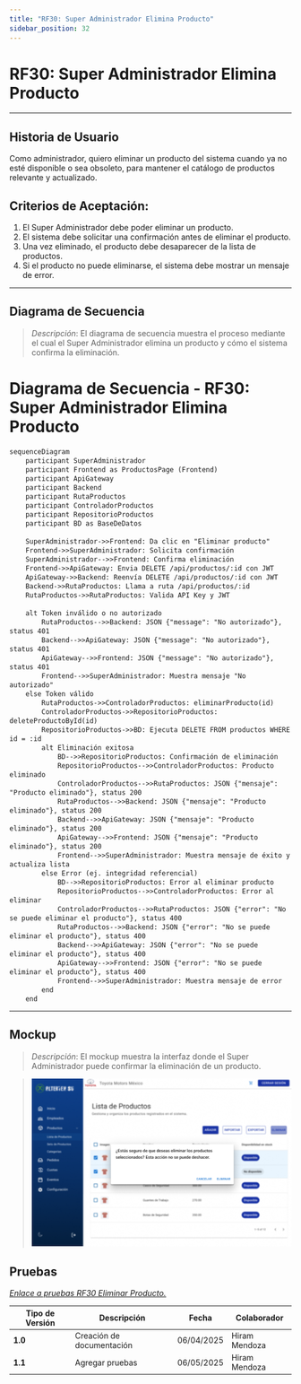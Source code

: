 ```yaml
---
title: "RF30: Super Administrador Elimina Producto"
sidebar_position: 32
---
```


# RF30: Super Administrador Elimina Producto

---

## Historia de Usuario

Como administrador, quiero eliminar un producto del sistema cuando ya no esté disponible o sea obsoleto, para mantener el catálogo de productos relevante y actualizado.

## **Criterios de Aceptación:**

1. El Super Administrador debe poder eliminar un producto.
2. El sistema debe solicitar una confirmación antes de eliminar el producto.
3. Una vez eliminado, el producto debe desaparecer de la lista de productos.
4. Si el producto no puede eliminarse, el sistema debe mostrar un mensaje de error.

---

## **Diagrama de Secuencia**

> _Descripción_: El diagrama de secuencia muestra el proceso mediante el cual el Super Administrador elimina un producto y cómo el sistema confirma la eliminación.

# Diagrama de Secuencia - RF30: Super Administrador Elimina Producto

```mermaid
sequenceDiagram
    participant SuperAdministrador
    participant Frontend as ProductosPage (Frontend)
    participant ApiGateway
    participant Backend
    participant RutaProductos
    participant ControladorProductos
    participant RepositorioProductos
    participant BD as BaseDeDatos

    SuperAdministrador->>Frontend: Da clic en "Eliminar producto"
    Frontend->>SuperAdministrador: Solicita confirmación
    SuperAdministrador-->>Frontend: Confirma eliminación
    Frontend->>ApiGateway: Envia DELETE /api/productos/:id con JWT
    ApiGateway->>Backend: Reenvía DELETE /api/productos/:id con JWT
    Backend->>RutaProductos: Llama a ruta /api/productos/:id
    RutaProductos->>RutaProductos: Valida API Key y JWT

    alt Token inválido o no autorizado
        RutaProductos-->>Backend: JSON {"message": "No autorizado"}, status 401
        Backend-->>ApiGateway: JSON {"message": "No autorizado"}, status 401
        ApiGateway-->>Frontend: JSON {"message": "No autorizado"}, status 401
        Frontend-->>SuperAdministrador: Muestra mensaje "No autorizado"
    else Token válido
        RutaProductos->>ControladorProductos: eliminarProducto(id)
        ControladorProductos->>RepositorioProductos: deleteProductoById(id)
        RepositorioProductos->>BD: Ejecuta DELETE FROM productos WHERE id = :id
        alt Eliminación exitosa
            BD-->>RepositorioProductos: Confirmación de eliminación
            RepositorioProductos-->>ControladorProductos: Producto eliminado
            ControladorProductos-->>RutaProductos: JSON {"mensaje": "Producto eliminado"}, status 200
            RutaProductos-->>Backend: JSON {"mensaje": "Producto eliminado"}, status 200
            Backend-->>ApiGateway: JSON {"mensaje": "Producto eliminado"}, status 200
            ApiGateway-->>Frontend: JSON {"mensaje": "Producto eliminado"}, status 200
            Frontend-->>SuperAdministrador: Muestra mensaje de éxito y actualiza lista
        else Error (ej. integridad referencial)
            BD-->>RepositorioProductos: Error al eliminar producto
            RepositorioProductos-->>ControladorProductos: Error al eliminar
            ControladorProductos-->>RutaProductos: JSON {"error": "No se puede eliminar el producto"}, status 400
            RutaProductos-->>Backend: JSON {"error": "No se puede eliminar el producto"}, status 400
            Backend-->>ApiGateway: JSON {"error": "No se puede eliminar el producto"}, status 400
            ApiGateway-->>Frontend: JSON {"error": "No se puede eliminar el producto"}, status 400
            Frontend-->>SuperAdministrador: Muestra mensaje de error
        end
    end
```

---

## **Mockup**

> _Descripción_: El mockup muestra la interfaz donde el Super Administrador puede confirmar la eliminación de un producto.

> ![Interfaz de eliminar producto](imagenes/RF30EliminaProducto.png)

## **Pruebas**

_<u>[Enlace a pruebas RF30 Eliminar Producto.](https://docs.google.com/spreadsheets/d/1NLGwGrGA5PVOEzLaqxa8Ts1D_Ng3QzzqNKWJYUzxD-M/edit?pli=1&gid=1236536645#gid=1236536645)</u>_

| **Tipo de Versión** | **Descripción**           | **Fecha**  | **Colaborador** |
| ------------------- | ------------------------- | ---------- | --------------- |
| **1.0**             | Creación de documentación | 06/04/2025 | Hiram Mendoza   |
| **1.1**             | Agregar pruebas           | 06/05/2025 | Hiram Mendoza   |
